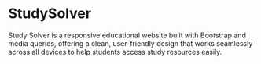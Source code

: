 # StudySolver
Study Solver is a responsive educational website built with Bootstrap and media queries, offering a clean, user-friendly design that works seamlessly across all devices to help students access study resources easily.

